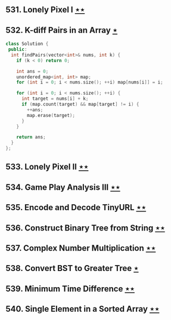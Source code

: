 ## 531. Lonely Pixel I [$\star\star$](https://leetcode.com/problems/lonely-pixel-i)

## 532. K-diff Pairs in an Array [$\star$](https://leetcode.com/problems/k-diff-pairs-in-an-array)

```cpp
class Solution {
 public:
  int findPairs(vector<int>& nums, int k) {
    if (k < 0) return 0;

    int ans = 0;
    unordered_map<int, int> map;
    for (int i = 0; i < nums.size(); ++i) map[nums[i]] = i;

    for (int i = 0; i < nums.size(); ++i) {
      int target = nums[i] + k;
      if (map.count(target) && map[target] != i) {
        ++ans;
        map.erase(target);
      }
    }

    return ans;
  }
};
```

## 533. Lonely Pixel II [$\star\star$](https://leetcode.com/problems/lonely-pixel-ii)

## 534. Game Play Analysis III [$\star\star$](https://leetcode.com/problems/game-play-analysis-iii)

## 535. Encode and Decode TinyURL [$\star\star$](https://leetcode.com/problems/encode-and-decode-tinyurl)

## 536. Construct Binary Tree from String [$\star\star$](https://leetcode.com/problems/construct-binary-tree-from-string)

## 537. Complex Number Multiplication [$\star\star$](https://leetcode.com/problems/complex-number-multiplication)

## 538. Convert BST to Greater Tree [$\star$](https://leetcode.com/problems/convert-bst-to-greater-tree)

## 539. Minimum Time Difference [$\star\star$](https://leetcode.com/problems/minimum-time-difference)

## 540. Single Element in a Sorted Array [$\star\star$](https://leetcode.com/problems/single-element-in-a-sorted-array)
